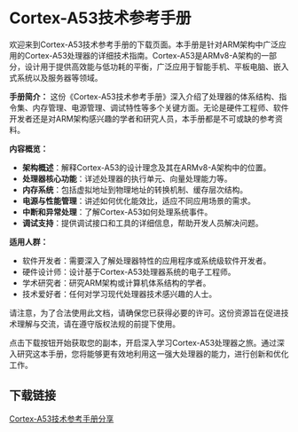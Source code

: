 # Cortex-A53技术参考手册

欢迎来到Cortex-A53技术参考手册的下载页面。本手册是针对ARM架构中广泛应用的Cortex-A53处理器的详细技术指南。Cortex-A53是ARMv8-A架构的一部分，设计用于提供高效能与低功耗的平衡，广泛应用于智能手机、平板电脑、嵌入式系统以及服务器等领域。

**手册简介：**
这份《Cortex-A53技术参考手册》深入介绍了处理器的体系结构、指令集、内存管理、电源管理、调试特性等多个关键方面。无论是硬件工程师、软件开发者还是对ARM架构感兴趣的学者和研究人员，本手册都是不可或缺的参考资料。

**内容概览：**
- **架构概述**：解释Cortex-A53的设计理念及其在ARMv8-A架构中的位置。
- **处理器核心功能**：详述处理器的执行单元、向量处理能力等。
- **内存系统**：包括虚拟地址到物理地址的转换机制、缓存层次结构。
- **电源与性能管理**：讲述如何优化能效比，适应不同应用场景的需求。
- **中断和异常处理**：了解Cortex-A53如何处理系统事件。
- **调试支持**：提供调试接口和工具的详细信息，帮助开发人员解决问题。

**适用人群：**
- 软件开发者：需要深入了解处理器特性的应用程序或系统级软件开发者。
- 硬件设计师：设计基于Cortex-A53处理器系统的电子工程师。
- 学术研究者：研究ARM架构或计算机体系结构的学者。
- 技术爱好者：任何对学习现代处理器技术感兴趣的人士。

请注意，为了合法使用此文档，请确保您已获得必要的许可。这份资源旨在促进技术理解与交流，请在遵守版权法规的前提下使用。

点击下载按钮开始获取您的副本，开启深入学习Cortex-A53处理器之旅。通过深入研究这本手册，您将能够更有效地利用这一强大处理器的能力，进行创新和优化工作。

## 下载链接

[Cortex-A53技术参考手册分享](https://pan.quark.cn/s/4e9a13ba0b39)
